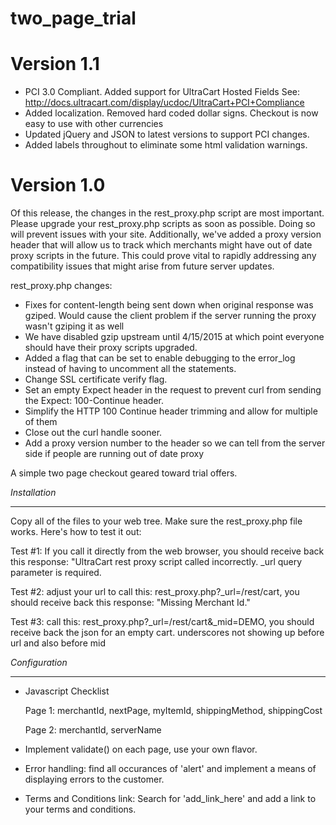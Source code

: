two_page_trial
==============

Version 1.1
===========
* PCI 3.0 Compliant.  Added support for UltraCart Hosted Fields See: http://docs.ultracart.com/display/ucdoc/UltraCart+PCI+Compliance
* Added localization.  Removed hard coded dollar signs.  Checkout is now easy to use with other currencies
* Updated jQuery and JSON to latest versions to support PCI changes.
* Added labels throughout to eliminate some html validation warnings.

Version 1.0
===========

Of this release, the changes in the rest_proxy.php script are most important.
Please upgrade your rest_proxy.php scripts as soon as possible.  Doing so will prevent issues with your site.  Additionally,
we've added a proxy version header that will allow us to track which merchants might have out of date proxy scripts in the
future.  This could prove vital to rapidly addressing any compatibility issues that might arise from future server updates.

rest_proxy.php changes:
* Fixes for content-length being sent down when original response was gziped.  Would cause the client problem if the server running the proxy wasn't gziping it as well
* We have disabled gzip upstream until 4/15/2015 at which point everyone should have their proxy scripts upgraded.
* Added a flag that can be set to enable debugging to the error_log instead of having to uncomment all the statements.
* Change SSL certificate verify flag.
* Set an empty Expect header in the request to prevent curl from sending the Expect: 100-Continue header.
* Simplify the HTTP 100 Continue header trimming and allow for multiple of them
* Close out the curl handle sooner.
* Add a proxy version number to the header so we can tell from the server side if people are running out of date proxy


A simple two page checkout geared toward trial offers.


*Installation*
______________
Copy all of the files to your web tree.  Make sure the rest_proxy.php file works.  Here's how to test it out:

   Test #1: If you call it directly from the web browser, you should receive back this response: "UltraCart rest proxy script called incorrectly.  _url query parameter is required.

   Test #2:  adjust your url to call this:   rest_proxy.php?_url=/rest/cart, you should receive back this response: "Missing Merchant Id."

   Test #3:  call this: rest_proxy.php?_url=/rest/cart&_mid=DEMO, you should receive back the json for an empty cart.
   underscores not showing up before url and also before mid
   
*Configuration*
_______________

 * Javascript Checklist

   Page 1: merchantId, nextPage, myItemId, shippingMethod, shippingCost

   Page 2: merchantId, serverName

 * Implement validate() on each page, use your own flavor.
 * Error handling: find all occurances of 'alert' and implement a means of displaying errors to the customer.
 * Terms and Conditions link:  Search for 'add_link_here' and add a link to your terms and conditions.
